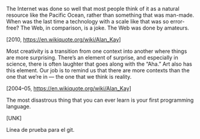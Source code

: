 The Internet was done so well that most people think of it as a natural resource
like the Pacific Ocean, rather than something that was man-made. When was the
last time a technology with a scale like that was so error-free? The Web, in
comparison, is a joke. The Web was done by amateurs.


[2010, https://en.wikiquote.org/wiki/Alan_Kay]

Most creativity is a transition from one context into another where things are 
more surprising. There’s an element of surprise, and especially in science, 
there is often laughter that goes along with the “Aha.” Art also has this 
element. Our job is to remind us that there are more contexts than the one that 
we’re in — the one that we think is reality.


[2004–05, https://en.wikiquote.org/wiki/Alan_Kay]

The most disastrous thing that you can ever learn is your first programming 
language.

[UNK]

Línea de prueba para el git.